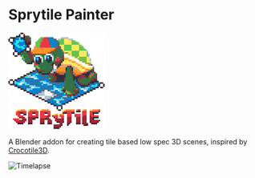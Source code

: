 Sprytile Painter
===
![Sprytile Mascot](sprytile-logo.png?raw=true)

A Blender addon for creating tile based low spec 3D scenes, inspired by [Crocotile3D](http://www.crocotile3d.com/).

![Timelapse](https://img.itch.io/aW1hZ2UvOTg5NjYvNTE3NTczLmdpZg==/250x600/mDFwN0.gif)


